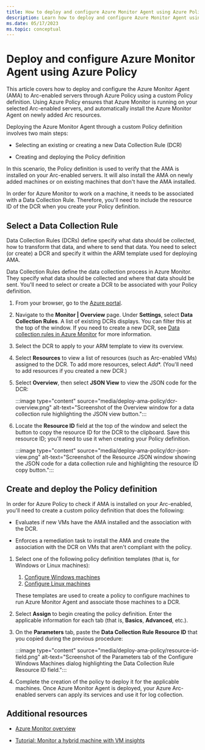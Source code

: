 ```yaml
---
title: How to deploy and configure Azure Monitor Agent using Azure Policy
description: Learn how to deploy and configure Azure Monitor Agent using Azure Policy.
ms.date: 05/17/2023
ms.topic: conceptual
---
```


# Deploy and configure Azure Monitor Agent using Azure Policy

This article covers how to deploy and configure the Azure Monitor Agent (AMA) to Arc-enabled servers through Azure Policy using a custom Policy definition. Using Azure Policy ensures that Azure Monitor is running on your selected Arc-enabled servers, and automatically install the Azure Monitor Agent on newly added Arc resources.

Deploying the Azure Monitor Agent through a custom Policy definition involves two main steps:

- Selecting an existing or creating a new Data Collection Rule (DCR)

- Creating and deploying the Policy definition

In this scenario, the Policy definition is used to verify that the AMA is installed on your Arc-enabled servers. It will also install the AMA on newly added machines or on existing machines that don't have the AMA installed.

In order for Azure Monitor to work on a machine, it needs to be associated with a Data Collection Rule. Therefore, you'll need to include the resource ID of the DCR when you create your Policy definition.

## Select a Data Collection Rule

Data Collection Rules (DCRs) define specify what data should be collected, how to transform that data, and where to send that data. You need to select (or create) a DCR and specify it within the ARM template used for deploying AMA.

Data Collection Rules define the data collection process in Azure Monitor. They specify what data should be collected and where that data should be sent. You'll need to select or create a DCR to be associated with your Policy definition.

1. From your browser, go to the [Azure portal](https://portal.azure.com).

1. Navigate to the **Monitor | Overview** page. Under **Settings**, select **Data Collection Rules**.
    A list of existing DCRs displays. You can filter this at the top of the window. If you need to create a new DCR, see [Data collection rules in Azure Monitor](../../azure-monitor/essentials/data-collection-rule-overview.md) for more information.

1. Select the DCR to apply to your ARM template to view its overview.

1. Select **Resources** to view a list of resources (such as Arc-enabled VMs) assigned to the DCR. To add more resources, select *Add**. (You'll need to add resources if you created a new DCR.)

1. Select **Overview**, then select **JSON View** to view the JSON code for the DCR:
    
    :::image type="content" source="media/deploy-ama-policy/dcr-overview.png" alt-text="Screenshot of the Overview window for a data collection rule highlighting the JSON view button.":::

1. Locate the **Resource ID** field at the top of the window and select the button to copy the resource ID for the DCR to the clipboard. Save this resource ID; you'll need to use it when creating your Policy definition.
    
    :::image type="content" source="media/deploy-ama-policy/dcr-json-view.png" alt-text="Screenshot of the Resource JSON window showing the JSON code for a data collection rule and highlighting the resource ID copy button.":::

## Create and deploy the Policy definition

In order for Azure Policy to check if AMA is installed on your Arc-enabled, you'll need to create a custom policy definition that does the following:

- Evaluates if new VMs have the AMA installed and the association with the DCR.

- Enforces a remediation task to install the AMA and create the association with the DCR on VMs that aren't compliant with the policy.

1. Select one of the following policy definition templates (that is, for Windows or Linux machines):
    1. [Configure Windows machines](https://ms.portal.azure.com/#view/Microsoft_Azure_Policy/CreateAssignmentBladeV2/assignMode~/0/definitionId/%2Fproviders%2FMicrosoft.Authorization%2FpolicySetDefinitions%2F9575b8b7-78ab-4281-b53b-d3c1ace2260b)
    1. [Configure Linux machines](https://ms.portal.azure.com/#view/Microsoft_Azure_Policy/InitiativeDetailBlade/id/%2Fproviders%2FMicrosoft.Authorization%2FpolicySetDefinitions%2F118f04da-0375-44d1-84e3-0fd9e1849403/scopes~/%5B%22%2Fsubscriptions%2Fd05f0ffc-ace9-4dfc-bd6d-d9ec0a212d16%22%2C%22%2Fsubscriptions%2F6e967edb-425b-4a33-ae98-f1d2c509dda3%22%2C%22%2Fsubscriptions%2F5f2bd58b-42fc-41da-bf41-58690c193aeb%22%2C%22%2Fsubscriptions%2F2dad32d6-b188-49e6-9437-ca1d51cec4dd%22%5D)
    
    These templates are used to create a policy to configure machines to run Azure Monitor Agent and associate those machines to a DCR.

1. Select **Assign** to begin creating the policy definition. Enter the applicable information for each tab (that is, **Basics**, **Advanced**, etc.).
1. On the **Parameters** tab, paste the **Data Collection Rule Resource ID** that you copied during the previous procedure:

    :::image type="content" source="media/deploy-ama-policy/resource-id-field.png" alt-text="Screenshot of the Parameters tab of the Configure Windows Machines dialog highlighting the Data Collection Rule Resource ID field.":::
1. Complete the creation of the policy to deploy it for the applicable machines. Once Azure Monitor Agent is deployed, your Azure Arc-enabled servers can apply its services and use it for log collection.

## Additional resources

* [Azure Monitor overview](../../azure-monitor/overview.md)

* [Tutorial: Monitor a hybrid machine with VM insights](learn/tutorial-enable-vm-insights.md)
